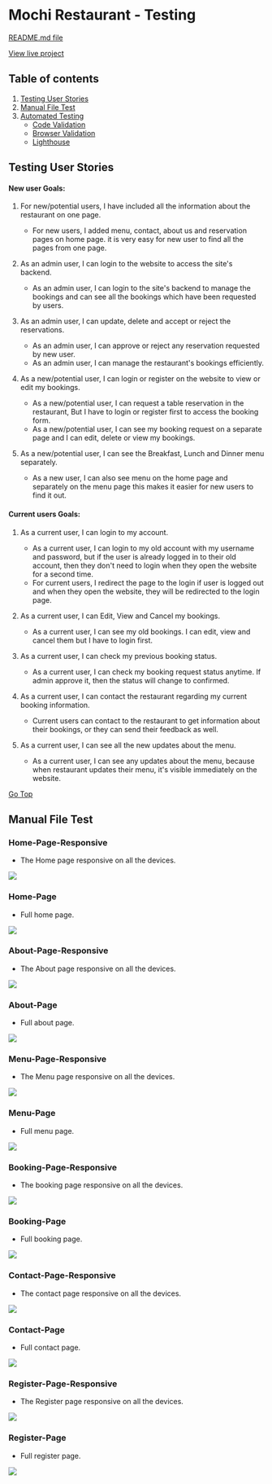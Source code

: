 # Mochi Restaurant - Testing

[README.md file](/README.md)

[View live project](https://mochi-restaurant.herokuapp.com)

## Table of contents
1. [Testing User Stories](#Testing-User-Stories)
2. [Manual File Test](#Manual-File-Test)
3. [Automated Testing](#Automated-Testing)
     - [Code Validation](#Code-Validation)
     - [Browser Validation](#Browser-Validation)
     - [Lighthouse](#Lighthouse)

## Testing User Stories
#### New user Goals:
1. For new/potential users, I have included all the information about the restaurant on one page.
   * For new users, I added menu, contact, about us and reservation pages on home page. it is very easy for new user to find all the pages from one page.
2. As an admin user, I can login to the website to access the site's backend.
   * As an admin user, I can login to the site's backend to manage the bookings and can see all the bookings which have been requested by users.
3. As an admin user, I can update, delete and accept or reject the reservations.
   * As an admin user, I can approve or reject any reservation requested by new user.
   * As an admin user, I can manage the restaurant's bookings efficiently.

4. As a new/potential user, I can login or register on the website to view or edit my bookings.
   * As a new/potential user, I can request a table reservation in the restaurant, But I have to login or register first to access the booking form.
   * As a new/potential user, I can see my booking request on a separate page and I can edit, delete or view my bookings.

5. As a new/potential user, I can see the Breakfast, Lunch and Dinner menu separately.
   * As a new user, I can also see menu on the home page and separately on the menu page this makes it easier for new users to find it out.

#### Current users Goals:
1. As a current user, I can login to my account.
   * As a current user, I can login to my old account with my username and password, but if the user is already logged in to their old account, then they don't need to login when they open the website for a second time.
   * For current users, I redirect the page to the login if user is logged out and when they open the website, they will be redirected to the login page.

2. As a current user, I can Edit, View and Cancel my bookings.
   * As a current user, I can see my old bookings. I can edit, view and cancel them but I have to login first.
3. As a current user, I can check my previous booking status.
   * As a current user, I can check my booking request status anytime. If admin approve it, then the status will change to confirmed.
4. As a current user, I can contact the restaurant regarding my current booking information.
   * Current users can contact to the restaurant to get information about their bookings, or they can send their feedback as well.
5. As a current user, I can see all the new updates about the menu.
   * As a current user, I can see any updates about the menu, because when restaurant updates their menu, it's visible immediately on the website.

[Go Top](#Table-of-contents)

## Manual File Test

### Home-Page-Responsive
* The Home page responsive on all the devices.

![](/assets/testing-file/home-page-responsive.gif)

 ### Home-Page
* Full home page.

![](/assets/testing-file/home-page.gif)

### About-Page-Responsive
* The About page responsive on all the devices.

![](/assets/testing-file/about-page-responsive.gif)

 ### About-Page
* Full about page.

![](/assets/testing-file/about-page.gif)

### Menu-Page-Responsive
* The Menu page responsive on all the devices.

![](/assets/testing-file/menu-page-responsive.gif)

 ### Menu-Page
* Full menu page.

![](/assets/testing-file/menu-page.gif)

### Booking-Page-Responsive
* The booking page responsive on all the devices.

![](/assets/testing-file/booking-page-responsive.gif)

 ### Booking-Page
* Full booking page.

![](/assets/testing-file/booking-page.gif)

### Contact-Page-Responsive
* The contact page responsive on all the devices.

![](/assets/testing-file/contact-page-responsive.gif)

 ### Contact-Page
* Full contact page.

![](/assets/testing-file/contact-page.gif)

### Register-Page-Responsive
* The Register page responsive on all the devices.

![](/assets/testing-file/form-page-responsive.gif)

 ### Register-Page
* Full register page.

![](/assets/testing-file/form-page.gif)